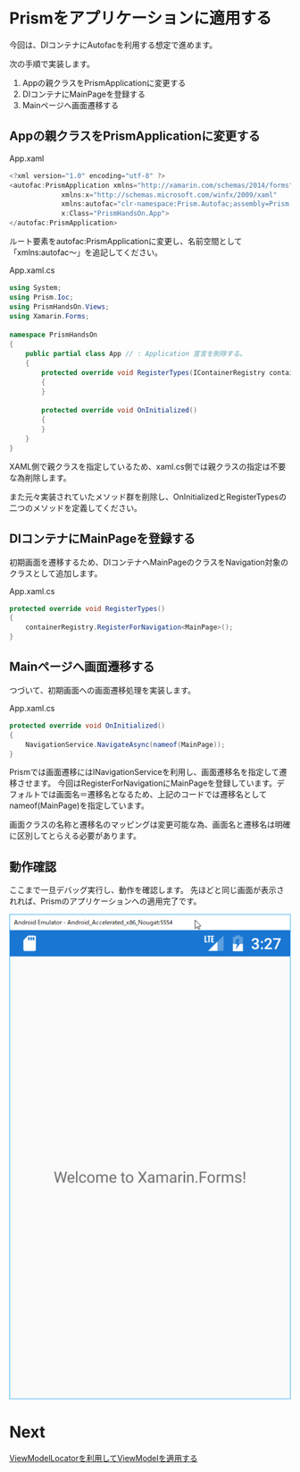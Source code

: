 # Prismをアプリケーションに適用する

今回は、DIコンテナにAutofacを利用する想定で進めます。  

次の手順で実装します。

1. Appの親クラスをPrismApplicationに変更する  
2. DIコンテナにMainPageを登録する  
3. Mainページへ画面遷移する  

## Appの親クラスをPrismApplicationに変更する  

App.xaml
```cs
<?xml version="1.0" encoding="utf-8" ?>
<autofac:PrismApplication xmlns="http://xamarin.com/schemas/2014/forms"
             xmlns:x="http://schemas.microsoft.com/winfx/2009/xaml"
             xmlns:autofac="clr-namespace:Prism.Autofac;assembly=Prism.Autofac.Forms"
             x:Class="PrismHandsOn.App">
</autofac:PrismApplication>
```

ルート要素をautofac:PrismApplicationに変更し、名前空間として「xmlns:autofac～」を追記してください。

App.xaml.cs
```cs
using System;
using Prism.Ioc;
using PrismHandsOn.Views;
using Xamarin.Forms;

namespace PrismHandsOn
{
    public partial class App // : Application 宣言を削除する。
    {
        protected override void RegisterTypes(IContainerRegistry containerRegistry)
        {
        }

        protected override void OnInitialized()
        {
        }
    }
}
```

XAML側で親クラスを指定しているため、xaml.cs側では親クラスの指定は不要な為削除します。

また元々実装されていたメソッド群を削除し、OnInitializedとRegisterTypesの二つのメソッドを定義してください。


## DIコンテナにMainPageを登録する  

初期画面を遷移するため、DIコンテナへMainPageのクラスをNavigation対象のクラスとして追加します。

App.xaml.cs
```cs
protected override void RegisterTypes()
{
    containerRegistry.RegisterForNavigation<MainPage>();
}
```

## Mainページへ画面遷移する  

つづいて、初期画面への画面遷移処理を実装します。

App.xaml.cs
```cs
protected override void OnInitialized()
{
    NavigationService.NavigateAsync(nameof(MainPage));
}
```

Prismでは画面遷移にはINavigationServiceを利用し、画面遷移名を指定して遷移させます。
今回はRegisterForNavigationにMainPageを登録しています。デフォルトでは画面名＝遷移名となるため、上記のコードでは遷移名としてnameof(MainPage)を指定しています。

画面クラスの名称と遷移名のマッピングは変更可能な為、画面名と遷移名は明確に区別してとらえる必要があります。

## 動作確認

ここまで一旦デバッグ実行し、動作を確認します。
先ほどと同じ画面が表示されれば、Prismのアプリケーションへの適用完了です。

![](assets/01-02.png)

# Next

[ViewModelLocatorを利用してViewModelを適用する](02-ViewModelLocatorを利用してViewModelを適用する.md)
